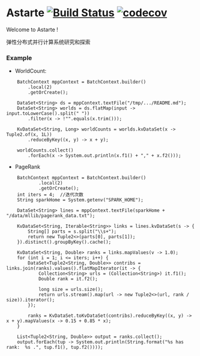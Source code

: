 # Astarte [![Build Status](https://api.travis-ci.com/harbby/ashtarte.svg?branch=master)](https://travis-ci.com/harbby/astarte) [![codecov](https://codecov.io/gh/harbby/astarte/branch/master/graph/badge.svg)](https://codecov.io/gh/harbby/astarte)


Welcome to Astarte !

弹性分布式并行计算系统研究和探索

### Example
* WorldCount:
```
    BatchContext mppContext = BatchContext.builder()
        .local(2)
        .getOrCreate();

    DataSet<String> ds = mppContext.textFile("/tmp/.../README.md");
    DataSet<String> worlds = ds.flatMap(input -> input.toLowerCase().split(" "))
        .filter(x -> !"".equals(x.trim()));

    KvDataSet<String, Long> worldCounts = worlds.kvDataSet(x -> Tuple2.of(x, 1L))
        .reduceByKey((x, y) -> x + y);

    worldCounts.collect()
        .forEach(x -> System.out.println(x.f1() + "," + x.f2()));
```
* PageRank
```
    BatchContext mppContext = BatchContext.builder()
            .local(2)
            .getOrCreate();
    int iters = 4;  //迭代次数
    String sparkHome = System.getenv("SPARK_HOME");

    DataSet<String> lines = mppContext.textFile(sparkHome + "/data/mllib/pagerank_data.txt");

    KvDataSet<String, Iterable<String>> links = lines.kvDataSet(s -> {
        String[] parts = s.split("\\s+");
        return new Tuple2<>(parts[0], parts[1]);
    }).distinct().groupByKey().cache();

    KvDataSet<String, Double> ranks = links.mapValues(v -> 1.0);
    for (int i = 1; i <= iters; i++) {
        DataSet<Tuple2<String, Double>> contribs = links.join(ranks).values().flatMapIterator(it -> {
            Collection<String> urls = (Collection<String>) it.f1();
            Double rank = it.f2();

            long size = urls.size();
            return urls.stream().map(url -> new Tuple2<>(url, rank / size)).iterator();
        });

        ranks = KvDataSet.toKvDataSet(contribs).reduceByKey((x, y) -> x + y).mapValues(x -> 0.15 + 0.85 * x);
    }

    List<Tuple2<String, Double>> output = ranks.collect();
    output.forEach(tup -> System.out.println(String.format("%s has rank:  %s .", tup.f1(), tup.f2())));
```


